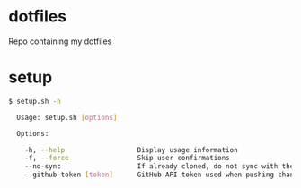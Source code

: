 # dotfiles

Repo containing my dotfiles

# setup

```bash
$ setup.sh -h

  Usage: setup.sh [options]

  Options:

    -h, --help                  Display usage information
    -f, --force                 Skip user confirmations
    --no-sync                   If already cloned, do not sync with the origin
    --github-token [token]      GitHub API token used when pushing changes
 
```
